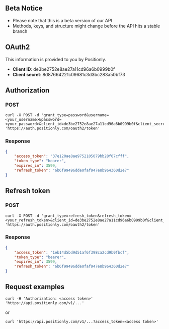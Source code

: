 ## Beta Notice

* Please note that this is a beta version of our API
* Methods, keys, and structure might change before the API hits a stable branch

## OAuth2

This information is provided to you by Positionly.

* **Client ID**: de3be2752e8ae27a11cd96a6b0999b0f
* **Client secret**: 8d87664221c09681c3d3bc283a50bf73

## Authorization

### POST
```shell
curl -X POST -d 'grant_type=password&username=<your_username>&password=<your_password>&client_id=de3be2752e8ae27a11cd96a6b0999b0f&client_secret=8d87664221c09681c3d3bc283a50bf73' 'https://auth.positionly.com/oauth2/token'
```

### Response
```json
{
    "access_token": "37e120ae8ae9752105079bb28f07cfff",
    "token_type": "bearer",
    "expires_in": 3599,
    "refresh_token": "6b6f99496dde0faf947e8b964360d2e7"
}
```

## Refresh token

### POST
```shell
curl -X POST -d 'grant_type=refresh_token&refresh_token=<your_refresh_token>&client_id=de3be2752e8ae27a11cd96a6b0999b0f&client_secret=8d87664221c09681c3d3bc283a50bf73' 'https://auth.positionly.com/oauth2/token'
```

### Response
```json
{
    "access_token": "1eb14d5bd9d51af6f398ca2cd9b0fbcf",
    "token_type": "bearer",
    "expires_in": 3599,
    "refresh_token": "6b6f99496dde0faf947e8b964360d2e7"
}
```

## Request examples

```shell
curl -H 'Authorization: <access token>' 'https://api.positionly.com/v1/...'
```

or

```shell
curl 'https://api.positionly.com/v1/...?access_token=<access token>'
```

